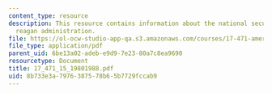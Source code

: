 ```yaml
---
content_type: resource
description: This resource contains information about the national security and the
  reagan administration.
file: https://ol-ocw-studio-app-qa.s3.amazonaws.com/courses/17-471-american-national-security-policy-fall-2002/8b733e3a7976387578b65b7729fccab9_17_471_15_19801988.pdf
file_type: application/pdf
parent_uid: 6be13a02-adeb-e9d9-7e23-80a7c8ea9690
resourcetype: Document
title: 17_471_15_19801988.pdf
uid: 8b733e3a-7976-3875-78b6-5b7729fccab9
---
```

